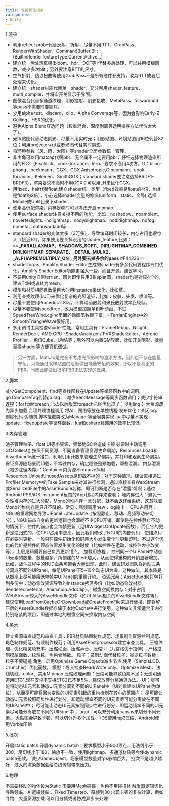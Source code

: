 ```yaml
---
title: 性能优化相关
categories:
- Unity
---
```

1.渲染

- 利用reflect probe代替反射、折射，尽量不用RTT、GrabPass、RenderWithShader、CommandBuffer.Blit (BuiltinRenderTextureType.CurrentActive...)
- 建立统一后处理框架(bloom、hdr、DOF等)代替多后处理，可以共用模糊函数，减少多次blit；另外要注意RTT的尺寸。
- 空气折射、热浪扭曲等使用GrabPass不是所有硬件都支持，改为RTT或者后处理来优化。
- 建立统一shader材质代替单一shader，充分利用shader_feature、multi_compile，并将宏开关显示于界面。
- 图像混合代替多通道纹理，阴影投射、阴影接收、MetaPass、forwardadd 等pass不需要时要剔除。
- 少用alpha test、discard、clip、Alpha Converage等，因为会影响Early-Z Culling、HSR的优化。
- 避免Alpha Blend穿透问题（权重混合、深度剥离等透明排序方法代价太大了）。
- 光照贴图代替动态阴影、尽量不用实时光；阴影贴图、环境贴图用16位代替32位；利用projector+rtt或者光圈代替实时阴影。
- 将环境参数（风、雨、太阳）等shader全局参数统一管理。
- 非主角可以用matcap代替pbr、无金属不一定要用pbr，仔细选择物理渲染所用的FDG（F:schlick、cook-torrance、lerp、要求不高用4次方，D：blinn-phong、beckmann、GGX、GGX Anisotropic,G:neumann、cook-torrance、Kelemen、SmithGGX；standard shader要注意选择BRDF1-BRDF3），渲染要求不高时不用GGX；可以用LH来优化GGX。
- 用fixed、half代替float,建立shader统一类型（fixed效率是float的4倍，half是float的2倍），小心选择shader变量的修饰(uniform、static、全局),选择Mobile或Unlit目录下shader
- 使用高低配渲染，内存足够时可以考虑开启mipmap
- 使用surface shader注意关掉不用的功能，比如：noshadow、noambient、novertexlights、nolightmap、nodynlightmap、nodirlightmap、nofog、nometa、noforwardadd等
- standard shader的变体太多（3万多），导致编译时间较长，内存占用也很惊人（接近1G），如果使用要关掉没用的shader_feature,比如：==**_PARALLAXMAP、SHADOWS_SOFT、DIRLIGHTMAP_COMBINED DIRLIGHTMAP_SEPARATE、_DETAIL_MULX2、_ALPHAPREMULTIPLY_ON；另外要去掉多余的pass** #F44336==
- shaderforge、Amplify Shader Editor生成的shader有多余代码要程序专门优化，Amplify Shader Editor功能更强大一些，而且开源，建议学习。
- 不要用unity自带terrian，因为即使只用3张splat图，shader也是对应4个的，建议T4M或者转为mesh。
- 模型和材质相同且数量巨大时用Instance来优化，比如草。
- 利用查找纹理(LUT)来优化复杂的光照渲染，比如：皮肤、头发、喷漆等。
- 尽量不要使用Procedural Sky，计算瑞丽散射和米氏散射效率比较低。
- 尽量不要使用speedtree，改为模型加简单树叶动画，不过SpeedTreeWind.cginc里面的动画函数很丰富，- TerrianEngine中的SmoothTriangleWave很好用。
- 多用调试工具检查shader性能，常用工具有：FrameDebug、Nsight、RenderDoc 、AMD GPU -ShaderAnalyzer / PVRShaderEditor、Adreno Profiler 、腾讯Cube、UWA等；另外可以内置GM界面，比如开关阴影，批量替换shader等方便真机调试。

> 另一方面，Matcap是完全不考虑光照影响的渲染方法，因此也不存在能量守恒，只能通过采样贴图的绘制做出能量守恒的效果，所以不是真正的PBR，也因此能做出很多PBR无法实现的效果。



2.脚本

减少GetComponent、find等查找函数在Update等循环函数中的调用、go.CompareTag代替go.tag 、
减少SendMessage等同步函数调用；减少字符串连接；for代替foreach，5.5以后版本foreach已经优化过了；少用linq；
大资源改为异步加载
合理处理协程调用
将AI、网络等放在单独线程
发布优化：关闭log、剔除代码
伪随机
脚本挂载类改为Manager等全局类实现
lua中尽量不实现update、fixedupdate等循环函数，lua和csharp互调用的效率比较低。

3.内存管理

池子管理粒子、float UI等小资源，频繁地GC会造成卡顿
必要时主动调用GC.Collect()
按照不同资源、不同设备管理资源生命周期，Resources.Load和Assetbundle统一接口，利用引用计数来管理生命周期，并打印和观察生命周期。保证资源随场景而卸载，不常驻内存，确定哪些是预加载，哪些泄漏。
内存泄漏（减少驻留内存）：Container内资源不remove掉用Resources.UnloadUnusedAssets是卸载不掉的；对于这种情况，建议直接通过Profiler Memory中的Take Sample来对其进行检测，通过直接查看WebStream或SerializedFile中的AssetBundle名称，即可判断是否存在“泄露”情况；通过Android PSS/iOS Instrument反馈的App线程内存来查看；
堆内存过大：避免一次性堆内存的过大分配，Mono的堆内存一旦分配，就不会返还给系统，这意味着Mono的堆内存是只升不降的。常见：高频调用new；log输出；
CPU占用高：NGui的重建网格导致UIPanel.LateUpdate（按照静止、移动、高频移动来切分）；NGUI锚点自身的更新逻辑也会消耗不少CPU开销。即使是在控件静止不动的情况下，控件的锚点也会每帧更新（见UIWidget.OnUpdate函数），而且它的更新是递归式的，使CPU占用率更高。因此我们修改了NGUI的内部代码，使锚点只在必要时更新。一般只在控件初始化和屏幕大小发生变化时更新即可。不过这个优化的代价是控件的顶点位置发生变化的时候（比如控件在运动，或控件大小改变等），上层逻辑需要自己负责更新锚点。 加载用协程； 控制同一个UIPanel中动态UI元素的数量，数量越多，所创建的Mesh越大，从而使得重构的开销显著增加。比如，战斗过程中的HUD血条可能会大量出现，此时，建议研发团队将运动血条分离成不同的UIPanel，每组UIPanel下5~10个动态UI为宜。这种做法，其本质是从概率上尽可能降低单帧中UIPanel的重建开销。
资源冗余：AssetBundle打包打到多份中；动态修改资源导致的Instance拷贝多份（比如动态修改材质，Renderer.meterial，Animation.AddClip）。
磁盘空间换内存：对于占用WebStream较大的AssetBundle文件（如UI Atlas相关的AssetBundle文件等），建议使用LoadFromCacheOrDownLoad或CreateFromFile来进行替换，即将解压后的AssetBundle数据存储于本地Cache中进行使用。这种做法非常适合于内存特别吃紧的项目，即通过本地的磁盘空间来换取内存空间

4.美术

建立资源审查规范和审查工具：PBR材质贴图制作规范、场景制作资源控制规范、角色制作规范、特效制作规范；利用AssetPostprocessor建立审查工具。
压缩纹理、优化精灵填充率、压缩动画、压缩声音、压缩UI（九宫格优于拉伸）；严格控制模型面数、纹理数、角色骨骼数。
粒子：录制动画代替粒子、减少粒子数量、粒子不要碰撞
角色：启用Optimize Game Objects减少节点,使用（SimpleLOD、Cruncher）优化面数。
模型：导入检查Read/Write only、Optimize Mesh、法线切线、color、禁用Mipmap
压缩纹理问题：压缩可能导致色阶不足；无透明通道用ETC1,现在安卓不支持ETC2已不足5%，建议放弃分离通道办法。
UI：尽可能将动态UI元素和静态UI元素分离到不同的UIPanel中（UI的重建以UIPanel为单位），从而尽可能将因为变动的UI元素引起的重构控制在较小的范围内； 尽可能让动态UI元素按照同步性进行划分，即运动频率不同的UI元素尽可能分离放在不同的UIPanel中； 尽可能让动态UI元素按照同步性进行划分，即运动频率不同的UI元素尽可能分离放在不同的UIPanel中；
ugui：可以充分利用canvas来切分不同元素。
大贴图会导致卡顿，可以切分为多个加载。
iOS使用mp3压缩、Android使用Vorbis压缩


5.批次

开启static batch
开启dynamic batch：要求模型小于900顶点，用法线小于300，用切线小于180，缩放不一致、使用lightmap、多通道材质等会使dynamic batch无效。
减少GameObject，场景模型数量对fps影响巨大。
批次不是越少越好，过大的渲染数据会给总线传输带来压力。

6.物理

不需要移动的物体设为Static
不要用Mesh碰撞，角色不用碰撞体
触发器逻辑优化
寻路频率、AI逻辑频率 、Fixed Timestep、降帧到30
出现卡顿的复杂计算，例如寻路、大量资源加载 可以用分帧或者协成异步来处理
